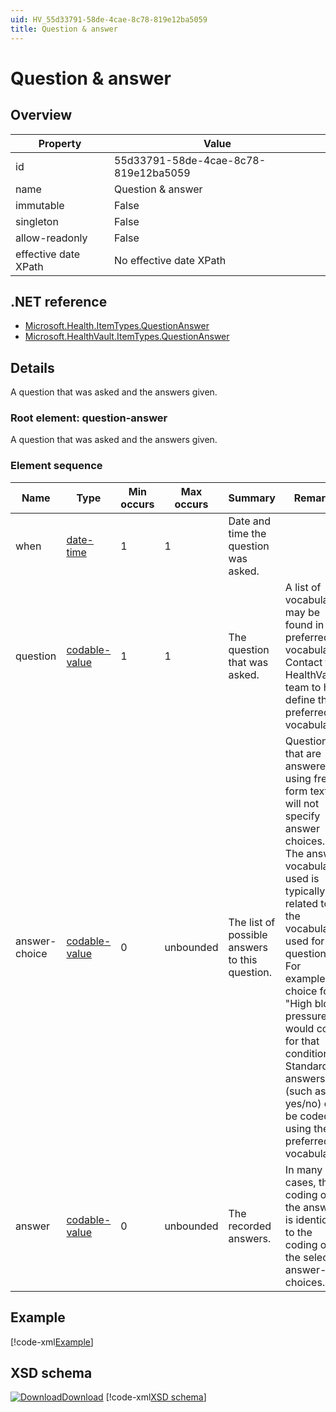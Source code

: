 ```yaml
---
uid: HV_55d33791-58de-4cae-8c78-819e12ba5059
title: Question & answer
---
```


# Question & answer

## Overview

Property|Value
---|---
id|55d33791-58de-4cae-8c78-819e12ba5059
name|Question & answer
immutable|False
singleton|False
allow-readonly|False
effective date XPath|No effective date XPath

## .NET reference
- [Microsoft.Health.ItemTypes.QuestionAnswer](https://docs.microsoft.com/dotnet/api/microsoft.health.itemtypes.questionanswer)
- [Microsoft.HealthVault.ItemTypes.QuestionAnswer](https://docs.microsoft.com/dotnet/api/microsoft.healthvault.itemtypes.questionanswer)

## Details
A question that was asked and the answers given.

<a name='question-answer'></a>

### Root element: question-answer

A question that was asked and the answers given.

### Element sequence

Name|Type|Min occurs|Max occurs|Summary|Remarks|Preferred Vocabulary
---|---|---|---|---|---|---
when|[date-time](xref:HV_File_dates#date-time)|1|1|Date and time the question was asked.||
question|[codable-value](xref:HV_3e730686-781f-4616-aa0d-817bba8eb141#codable-value)|1|1|The question that was asked.|A list of vocabularies may be found in the preferred vocabulary. Contact the HealthVault team to help define the preferred vocabulary.|[question-sets](xref:HV_27af7c65-b1b6-4cb9-a901-b8a370e2bb09)
answer-choice|[codable-value](xref:HV_3e730686-781f-4616-aa0d-817bba8eb141#codable-value)|0|unbounded|The list of possible answers to this question.|Questions that are answered using free-form text will not specify answer choices. <br /> The answer vocabulary used is typically one related to the vocabulary used for the question. <br /> For example, the choice for "High blood pressure" would code for that condition. <br /> Standard answers (such as yes/no) can be coded using the preferred vocabulary.|answer-choice-sets
answer|[codable-value](xref:HV_3e730686-781f-4616-aa0d-817bba8eb141#codable-value)|0|unbounded|The recorded answers.|In many cases, the coding of the answer is identical to the coding of the selected answer-choices.|

## Example
[!code-xml[Example](../sample-xml/55d33791-58de-4cae-8c78-819e12ba5059.xml)]

## XSD schema
[![Download](/healthvault/images/download.png)Download](../xsd/question-answer.xsd)
[!code-xml[XSD schema](../xsd/question-answer.xsd)]
